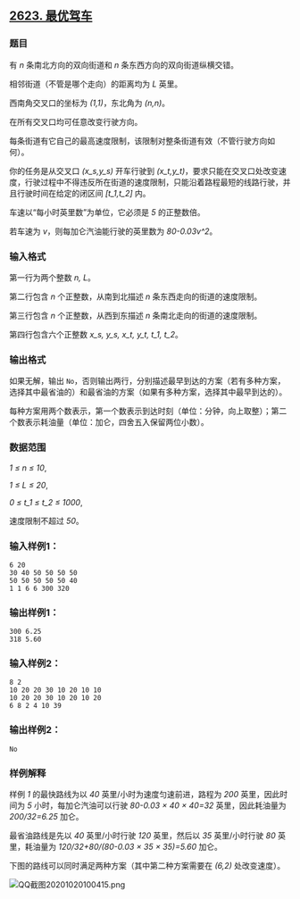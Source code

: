 ## [2623. 最优驾车](https://www.acwing.com/problem/content/2625/)

### 题目

有 *n* 条南北方向的双向街道和 *n* 条东西方向的双向街道纵横交错。

相邻街道（不管是哪个走向）的距离均为 *L* 英里。

西南角交叉口的坐标为 *(1,1)*，东北角为 *(n,n)*。

在所有交叉口均可任意改变行驶方向。

每条街道有它自己的最高速度限制，该限制对整条街道有效（不管行驶方向如何）。

你的任务是从交叉口 *(x_s,y_s)* 开车行驶到 *(x_t,y_t)*，要求只能在交叉口处改变速度，行驶过程中不得违反所在街道的速度限制，只能沿着路程最短的线路行驶，并且行驶时间在给定的闭区间 *[t_1,t_2]* 内。

车速以“每小时英里数”为单位，它必须是 *5* 的正整数倍。

若车速为 *v*，则每加仑汽油能行驶的英里数为 *80-0.03v^2*。

### 输入格式

第一行为两个整数 *n, L*。

第二行包含 *n* 个正整数，从南到北描述 *n* 条东西走向的街道的速度限制。

第三行包含 *n* 个正整数，从西到东描述 *n* 条南北走向的街道的速度限制。

第四行包含六个正整数 *x_s, y_s, x_t, y_t, t_1, t_2*。

### 输出格式

如果无解，输出 `No`，否则输出两行，分别描述最早到达的方案（若有多种方案，选择其中最省油的）和最省油的方案（如果有多种方案，选择其中最早到达的）。

每种方案用两个数表示，第一个数表示到达时刻（单位：分钟，向上取整）；第二个数表示耗油量（单位：加仑，四舍五入保留两位小数）。

### 数据范围

*1 ≤ n ≤ 10*,

*1 ≤ L ≤ 20*,

*0 ≤ t_1 ≤ t_2 ≤ 1000*,

速度限制不超过 *50*。

### 输入样例1：

```
6 20
30 40 50 50 50 50
50 50 50 50 50 40
1 1 6 6 300 320
```

### 输出样例1：

```
300 6.25
318 5.60
```

### 输入样例2：

```
8 2
10 20 20 30 10 20 10 10
10 20 20 30 10 20 10 20
6 8 2 4 10 39
```

### 输出样例2：

```
No
```

### 样例解释

样例 *1* 的最快路线为以 *40* 英里/小时为速度匀速前进，路程为 *200* 英里，因此时间为 *5* 小时，每加仑汽油可以行驶 *80-0.03 × 40 × 40=32* 英里，因此耗油量为 *200/32=6.25* 加仑。

最省油路线是先以 *40* 英里/小时行驶 *120* 英里，然后以 *35* 英里/小时行驶 *80* 英里，耗油量为 *120/32+80/(80-0.03 × 35 × 35)=5.60* 加仑。

下图的路线可以同时满足两种方案（其中第二种方案需要在 *(6,2)* 处改变速度）。

 ![QQ截图20201020100415.png](https://cdn.acwing.com/media/article/image/2020/10/20/19_93d0ea4812-QQ截图20201020100415.png)
